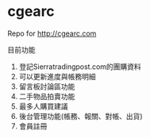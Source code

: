 cgearc
======

Repo for http://cgearc.com

目前功能
1. 登記Sierratradingpost.com的團購資料
2. 可以更新進度與帳務明細
3. 留言板討論區功能
4. 二手物品拍賣功能
5. 最多人購買建議
6. 後台管理功能(帳務、報關、對帳、出貨)
7. 會員註冊
